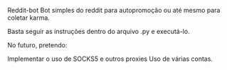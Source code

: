 Reddit-bot
Bot simples do reddit para autopromoção ou até mesmo para coletar karma.

Basta seguir as instruções dentro do arquivo .py e executá-lo.

No futuro, pretendo:

Implementar o uso de SOCKS5 e outros proxies
Uso de várias contas.
